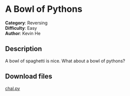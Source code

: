 # A Bowl of Pythons

**Category**: Reversing  
**Difficulty**: Easy  
**Author**: Kevin He  

## Description

A bowl of spaghetti is nice. What about a bowl of pythons?

## Download files

[chal.py](./chal.py)
